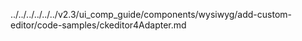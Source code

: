 ../../../../../../v2.3/ui_comp_guide/components/wysiwyg/add-custom-editor/code-samples/ckeditor4Adapter.md